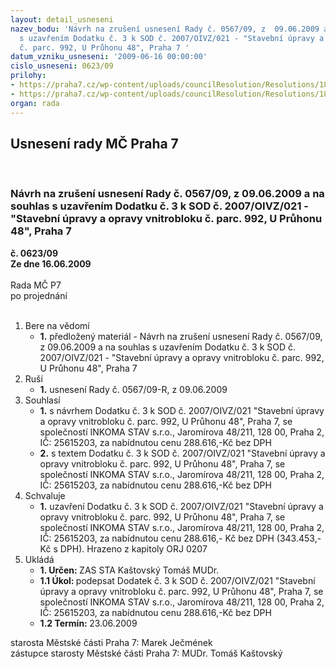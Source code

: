 ```yaml
---
layout: detail_usneseni
nazev_bodu: 'Návrh na zrušení usnesení Rady č. 0567/09, z  09.06.2009 a na souhlas
  s uzavřením Dodatku č. 3 k SOD č. 2007/OIVZ/021 - "Stavební úpravy a opravy vnitrobloku
  č. parc. 992, U Průhonu 48", Praha 7 '
datum_vzniku_usneseni: '2009-06-16 00:00:00'
cislo_usneseni: 0623/09
prilohy:
- https://praha7.cz/wp-content/uploads/councilResolution/Resolutions/18792/31-usnesen%c3%ad_%c4%8d._0567.doc
- https://praha7.cz/wp-content/uploads/councilResolution/Resolutions/18792/31-dod_-_rada_opraven%c3%bd.doc
organ: rada
---
```

<div id="ucUsn_pList" class="usn">
	<span><h2>Usnesení rady MČ Praha 7 </h2>
<br></span><div class="standBody">
<span><h3>Návrh na zrušení usnesení Rady č. 0567/09, z  09.06.2009 a na souhlas s uzavřením Dodatku č. 3 k SOD č. 2007/OIVZ/021 - "Stavební úpravy a opravy vnitrobloku č. parc. 992, U Průhonu 48", Praha 7 </h3></span><div class="center">
		<strong>č. 0623/09</strong><br>
	</div>
<div class="center">
		<strong>Ze dne 16.06.2009</strong><br><br>
	</div>Rada MČ P7<br> po projednání<br><br><ol>
<li>Bere na vědomí<ul><li>
<strong>1.</strong> předložený materiál - Návrh na zrušení usnesení Rady č. 0567/09, z  09.06.2009 a na souhlas s uzavřením Dodatku č. 3 k SOD č. 2007/OIVZ/021 - "Stavební úpravy a opravy vnitrobloku č. parc. 992, U Průhonu 48", Praha 7 </li></ul>
</li>
<li>Ruší<ul><li>
<strong>1.</strong> usnesení Rady č. 0567/09-R, z 09.06.2009</li></ul>
</li>
<li>Souhlasí<ul>
<li>
<strong>1.</strong> s návrhem Dodatku č. 3 k SOD č. 2007/OIVZ/021 "Stavební úpravy a opravy vnitrobloku č. parc. 992, U Průhonu 48", Praha 7, se společností  INKOMA STAV s.r.o., Jaromírova 48/211, 128 00, Praha 2, IČ: 25615203, za nabídnutou cenu 288.616,-Kč bez DPH</li>
<li>
<strong>2.</strong> s textem Dodatku č. 3 k SOD č. 2007/OIVZ/021 "Stavební úpravy a opravy vnitrobloku č. parc. 992, U Průhonu 48", Praha 7, se společností  INKOMA STAV s.r.o., Jaromírova 48/211, 128 00, Praha 2, IČ: 25615203, za nabídnutou cenu 288.616,-Kč bez DPH</li>
</ul>
</li>
<li>Schvaluje<ul><li>
<strong>1.</strong> uzavření Dodatku č. 3 k SOD č. 2007/OIVZ/021 "Stavební úpravy a opravy vnitrobloku č. parc. 992, U Průhonu 48", Praha 7, se společností  INKOMA STAV s.r.o., Jaromírova 48/211, 128 00, Praha 2, IČ: 25615203, za nabídnutou cenu 288.616,- Kč bez DPH (343.453,-Kč s DPH). Hrazeno z kapitoly ORJ 0207</li></ul>
</li>
<li>Ukládá<ul>
<li>
<strong>1. Určen: </strong>ZAS STA Kaštovský Tomáš MUDr.</li>
<li>
<strong>1.1 Úkol: </strong>podepsat Dodatek č. 3 k SOD č. 2007/OIVZ/021 "Stavební úpravy a opravy vnitrobloku č. parc. 992, U Průhonu 48", Praha 7, se společností  INKOMA STAV s.r.o., Jaromírova 48/211, 128 00, Praha 2, IČ: 25615203, za nabídnutou cenu 288.616,-Kč bez DPH</li>
<li>
<strong>1.2 Termín: </strong>23.06.2009</li>
</ul>
</li>
</ol>starosta Městské části Praha 7: Marek Ječmének<br>zástupce starosty Městské části Praha 7: MUDr. Tomáš Kaštovský 
</div>
</div>